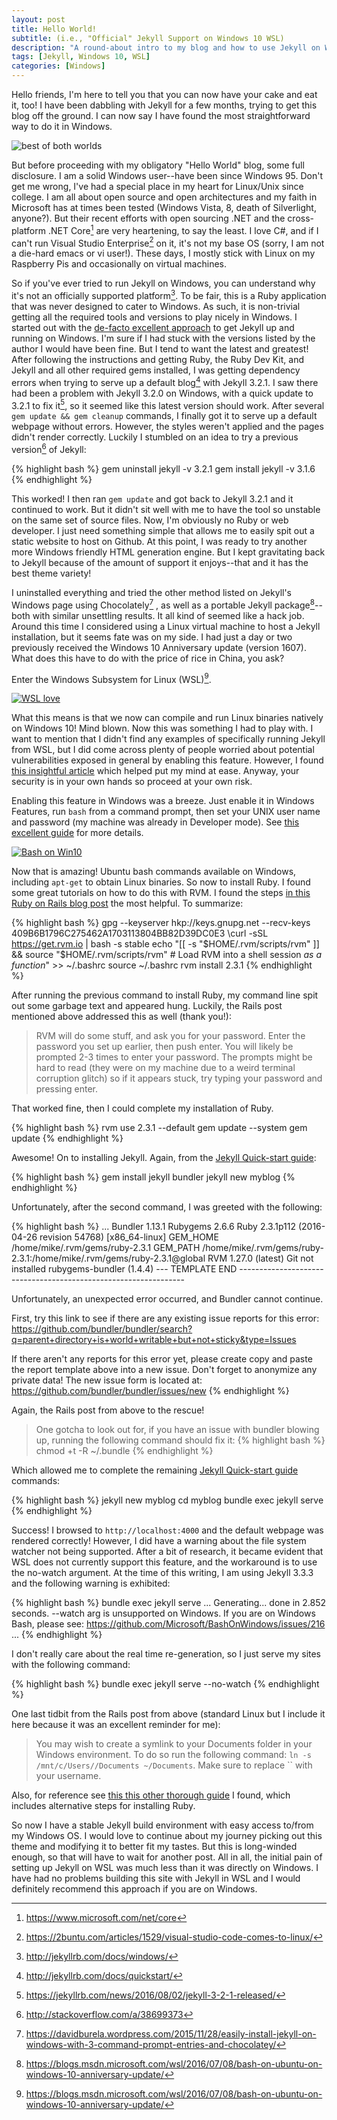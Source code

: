 ```yaml
---
layout: post
title: Hello World!
subtitle: (i.e., "Official" Jekyll Support on Windows 10 WSL)
description: "A round-about intro to my blog and how to use Jekyll on Windows."
tags: [Jekyll, Windows 10, WSL]
categories: [Windows]
---
```


Hello friends, I'm here to tell you that you can now have your cake and eat it, too! I have been dabbling with Jekyll for a few months, trying to get this blog off the ground. I can now say I have found the most straightforward way to do it in Windows.

<img src="{{ site.url }}/images/Blog/2016/both worlds.png" alt="best of both worlds">

But before proceeding with my obligatory "Hello World" blog, some full disclosure. I am a solid Windows user--have been since Windows 95. Don't get me wrong, I've had a special place in my heart for Linux/Unix since college. I am all about open source and open architectures and my faith in Microsoft has at times been tested (Windows Vista, 8, death of Silverlight, anyone?). But their recent efforts with open sourcing .NET and the cross-platform .NET Core[^1] are very heartening, to say the least. I love C#, and if I can't run Visual Studio Enterprise[^2] on it, it's not my base OS (sorry, I am not a die-hard emacs or vi user!). These days, I mostly stick with Linux on my Raspberry Pis and occasionally on virtual machines.

[^1]: <https://www.microsoft.com/net/core>
[^2]: <https://2buntu.com/articles/1529/visual-studio-code-comes-to-linux/>

<!-- more -->

So if you've ever tried to run Jekyll on Windows, you can understand why it's not an officially supported platform[^3]. To be fair, this is a Ruby application that was never designed to cater to Windows. As such, it is non-trivial getting all the required tools and versions to play nicely in Windows. I started out with the <a href="http://jekyll-windows.juthilo.com/" target="_blank">de-facto excellent approach</a> to get Jekyll up and running on Windows. I'm sure if I had stuck with the versions listed by the author I would have been fine. But I tend to want the latest and greatest! After following the instructions and getting Ruby, the Ruby Dev Kit, and Jekyll and all other required gems installed, I was getting dependency errors when trying to serve up a default blog[^4] with Jekyll 3.2.1. I saw there had been a problem with Jekyll 3.2.0 on Windows, with a quick update to 3.2.1 to fix it[^5], so it seemed like this latest version should work. After several `gem update && gem cleanup` commands, I finally got it to serve up a default webpage without errors. However, the styles weren't applied and the pages didn't render correctly. Luckily I stumbled on an idea to try a previous version[^6] of Jekyll:

[^3]: <http://jekyllrb.com/docs/windows/>
[^4]: <http://jekyllrb.com/docs/quickstart/>
[^5]: <https://jekyllrb.com/news/2016/08/02/jekyll-3-2-1-released/>
[^6]: <http://stackoverflow.com/a/38699373>

{% highlight bash %}
gem uninstall jekyll -v 3.2.1
gem install jekyll -v 3.1.6
{% endhighlight %}

This worked! I then ran `gem update` and got back to Jekyll 3.2.1 and it continued to work. But it didn't sit well with me to have the tool so unstable on the same set of source files. Now, I'm obviously no Ruby or web developer. I just need something simple that allows me to easily spit out a static website to host on Github. At this point, I was ready to try another more Windows friendly HTML generation engine. But I kept gravitating back to Jekyll because of the amount of support it enjoys--that and it has the best theme variety!

I uninstalled everything and tried the other method listed on Jekyll's Windows page using Chocolately[^7] , as well as a portable Jekyll package[^8]--both with similar unsettling results. It all kind of seemed like a hack job. Around this time I considered using a Linux virtual machine to host a Jekyll installation, but it seems fate was on my side. I had just a day or two previously received the Windows 10 Anniversary update (version 1607). What does this have to do with the price of rice in China, you ask?

[^7]: <https://davidburela.wordpress.com/2015/11/28/easily-install-jekyll-on-windows-with-3-command-prompt-entries-and-chocolatey/>
[^8]: <https://blogs.msdn.microsoft.com/wsl/2016/07/08/bash-on-ubuntu-on-windows-10-anniversary-update/>

Enter the Windows Subsystem for Linux (WSL)[^9].

[^9]: <https://blogs.msdn.microsoft.com/wsl/2016/07/08/bash-on-ubuntu-on-windows-10-anniversary-update/>

<a href="http://b192stech.xyz/blog/2016/06/16/bash-on-ubuntu-on-windows/"><img src="http://bhavin192.square7.ch/blog/wp-content/uploads/2016/06/WSL-featured.png" alt="WSL love"></a>

What this means is that we now can compile and run Linux binaries natively on Windows 10! Mind blown. Now this was something I had to play with. I want to mention that I didn't find any examples of specifically running Jekyll from WSL, but I did come across plenty of people worried about potential vulnerabilities exposed in general by enabling this feature. However, I found <a href="https://threatpost.com/windows-10-attack-surface-grows-with-linux-support-in-anniversary-update/119778/" target="_blank">this insightful article</a> which helped put my mind at ease. Anyway, your security is in your own hands so proceed at your own risk.

Enabling this feature in Windows was a breeze. Just enable it in Windows Features, run `bash` from a command prompt, then set your UNIX user name and password (my machine was already in Developer mode). See <a href="https://msdn.microsoft.com/en-us/commandline/wsl/install_guide" target="_blank">this excellent guide</a> for more details. 

<a href="{{ site.url }}/images/Blog/2016/Win10Bash.jpg"><img src="{{ site.url }}/images/Blog/2016/Win10Bash.jpg" alt="Bash on Win10" style="max-width:100%;"></a>

Now that is amazing! Ubuntu bash commands available on Windows, including `apt-get` to obtain Linux binaries. So now to install Ruby. I found some great tutorials on how to do this with RVM. I found the steps <a href="https://richonrails.com/articles/rails-on-windows-10-via-wsl" target="_blank">in this Ruby on Rails blog post</a> the most helpful. To summarize: 

{% highlight bash %}
gpg --keyserver hkp://keys.gnupg.net --recv-keys 409B6B1796C275462A1703113804BB82D39DC0E3
\curl -sSL https://get.rvm.io | bash -s stable
echo "[[ -s "$HOME/.rvm/scripts/rvm" ]] && source "$HOME/.rvm/scripts/rvm" # Load RVM into a shell session *as a function*" >> ~/.bashrc
source ~/.bashrc
rvm install 2.3.1
{% endhighlight %}

After running the previous command to install Ruby, my command line spit out some garbage text and appeared hung. Luckily, the Rails post mentioned above addressed this as well (thank you!):

>RVM will do some stuff, and ask you for your password. Enter the password you set up earlier, then push enter. You will likely be prompted 2-3 times to enter your password. The prompts might be hard to read (they were on my machine due to a weird terminal corruption glitch) so if it appears stuck, try typing your password and pressing enter.

That worked fine, then I could complete my installation of Ruby.

{% highlight bash %}
rvm use 2.3.1 --default
gem update --system
gem update
{% endhighlight %}

Awesome! On to installing Jekyll. Again, from the <a href="https://jekyllrb.com/docs/quickstart/" target="_blank">Jekyll Quick-start guide</a>:

{% highlight bash %}
gem install jekyll bundler
jekyll new myblog
{% endhighlight %}

Unfortunately, after the second command, I was greeted with the following:

{% highlight bash %}
...
  Bundler   1.13.1
  Rubygems  2.6.6
  Ruby      2.3.1p112 (2016-04-26 revision 54768) [x86_64-linux]
  GEM_HOME  /home/mike/.rvm/gems/ruby-2.3.1
  GEM_PATH  /home/mike/.rvm/gems/ruby-2.3.1:/home/mike/.rvm/gems/ruby-2.3.1@global
  RVM       1.27.0 (latest)
  Git       not installed
  rubygems-bundler (1.4.4)
--- TEMPLATE END ----------------------------------------------------------------

Unfortunately, an unexpected error occurred, and Bundler cannot continue.

First, try this link to see if there are any existing issue reports for this error:
https://github.com/bundler/bundler/search?q=parent+directory+is+world+writable+but+not+sticky&type=Issues

If there aren't any reports for this error yet, please create copy and paste the report template above into a new issue. Don't forget to anonymize any private data! The new issue form is located at:
https://github.com/bundler/bundler/issues/new
{% endhighlight %}

Again, the Rails post from above to the rescue!

>One gotcha to look out for, if you have an issue with bundler blowing up, running the following command should fix it:
{% highlight bash %}
chmod +t -R ~/.bundle
{% endhighlight %}

Which allowed me to complete the remaining <a href="https://jekyllrb.com/docs/quickstart/" target="_blank">Jekyll Quick-start guide</a> commands:

{% highlight bash %}
jekyll new myblog
cd myblog
bundle exec jekyll serve
{% endhighlight %}

Success! I browsed to `http://localhost:4000` and the default webpage was rendered correctly! However, I did have a warning about the file system watcher not being supported. After a bit of research, it became evident that WSL does not currently support  this feature, and the workaround is to use the no-watch argument. At the time of this writing, I am using Jekyll 3.3.3 and the following warning is exhibited:

{% highlight bash %}
bundle exec jekyll serve
...
      Generating...
                    done in 2.852 seconds.
                    --watch arg is unsupported on Windows.
                    If you are on Windows Bash, please see: https://github.com/Microsoft/BashOnWindows/issues/216
...
{% endhighlight %}

I don't really care about the real time re-generation, so I just serve my sites with the following command:

{% highlight bash %}
bundle exec jekyll serve --no-watch
{% endhighlight %}

One last tidbit from the Rails post from above (standard Linux but I include it here because it was an excellent reminder for me): 

>You may wish to create a symlink to your Documents folder in your Windows environment. To do so run the following command: `ln -s /mnt/c/Users//Documents ~/Documents`. Make sure to replace `` with your username.

Also, for reference see <a href="https://gorails.com/setup/windows/10" target="_blank">this this other thorough guide</a> I found, which includes alternative steps for installing Ruby.

So now I have a stable Jekyll build environment with easy access to/from my Windows OS. I would love to continue about my journey picking out this theme and modifying it to better fit my tastes. But this is long-winded enough, so that will have to wait for another post. All in all, the initial pain of setting up Jekyll on WSL was much less than it was directly on Windows. I have had no problems building this site with Jekyll in WSL and I would definitely recommend this approach if you are on Windows.